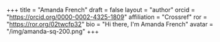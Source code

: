 +++ 
title = "Amanda French" 
draft = false
layout = "author"
orcid =  "https://orcid.org/0000-0002-4325-1809"
affiliation = "Crossref"
ror = "https://ror.org/02twcfp32"
bio = "Hi there, I'm Amanda French"
avatar = "/img/amanda-sq-200.png"
+++ 